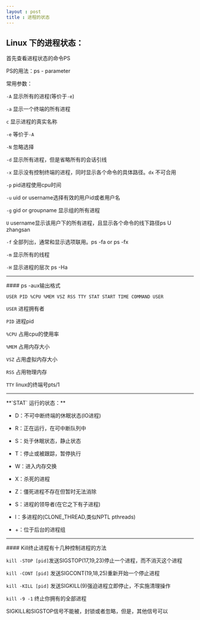 ```yaml
---
layout : post
title : 进程的状态
---
```


## Linux 下的进程状态：

首先查看进程状态的命令PS

PS的用法：ps  -  parameter

常用参数：

`-A` 显示所有的进程(等价于`-e`)

`-a` 显示一个终端的所有进程

`c`   显示进程的真实名称

`-e`  等价于`-A`

`-N`  忽略选择

`-d`  显示所有进程，但是省略所有的会话引线

`-x`  显示没有控制终端的进程，同时显示各个命令的具体路径。`dx`  不可合用

`-p` pid进程使用cpu时间

`-u` uid or username选择有效的用户id或者用户名

`-g` gid or groupname 显示组的所有进程

`U`  username显示该用户下的所有进程，且显示各个命令的线下路径ps U zhangsan

`-f` 全部列出，通常和显示选项联用。ps -fa or ps -fx

`-m` 显示所有的线程

`-H` 显示进程的层次 ps -Ha

<hr>
#### ps -aux输出格式

`USER PID %CPU %MEM VSZ RSS TTY STAT START TIME COMMAND USER`

`USER` 进程拥有者

`PID` 进程pid

`%CPU` 占用cpu的使用率

`%MEM` 占用内存大小

`VSZ` 占用虚拟内存大小

`RSS`  占用物理内存

`TTY` linux的终端号pts/1

<hr>
**`STAT`  运行的状态：**

 - D：不可中断终端的休眠状态(IO进程)

 - R：正在运行，在可中断队列中

 - S：处于休眠状态，静止状态

 - T：停止或被跟踪，暂停执行

 - W：进入内存交换

 - X：杀死的进程

 - Z：僵死进程不存在但暂时无法消除

 - S：进程的领导者(在它之下有子进程)

 - l：多进程的(CLONE_THREAD,类似NPTL pthreads)

 - +：位于后台的进程组

<hr>
#### Kill终止进程有十几种控制进程的方法

`kill -STOP [pid]`发送SIGSTOP(17,19,23)停止一个进程，而不消灭这个进程

`kill -CONT [pid]` 发送SIGCONT(19,18,25)重新开始一个停止进程

`kill -KILL [pid]` 发送SIGKILL(9)强迫进程立即停止，不实施清理操作

`kill -9 -1` 终止你拥有的全部进程

SIGKILL和SIGSTOP信号不能被，封锁或者忽略，但是，其他信号可以


